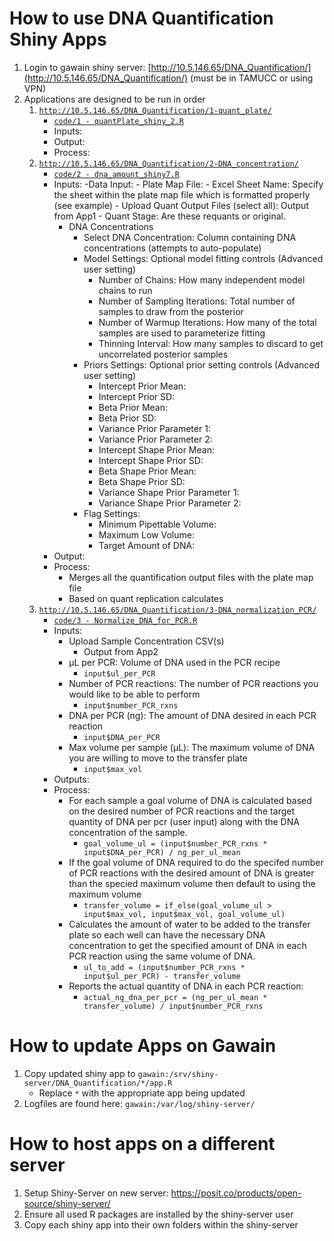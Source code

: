 # How to use DNA Quantification Shiny Apps

1. Login to gawain shiny server: [http://10.5.146.65/DNA_Quantification/](http://10.5.146.65/DNA_Quantification/) (must be in TAMUCC or using VPN)
2. Applications are designed to be run in order
	1. [`http://10.5.146.65/DNA_Quantification/1-quant_plate/`](http://10.5.146.65/DNA_Quantification/1-quant_plate/)
		- [`code/1 - quantPlate_shiny_2.R`](<code/1 - quantPlate_shiny_2.R>)
		- Inputs: 
		- Output:
		- Process: 
	2. [`http://10.5.146.65/DNA_Quantification/2-DNA_concentration/`](http://10.5.146.65/DNA_Quantification/2-DNA_concentration/)
		- [`code/2 - dna_amount_shiny7.R`](<code/2 - dna_amount_shiny7.R>)
		- Inputs: 
			-Data Input:
				- Plate Map File: 
				- Excel Sheet Name: Specify the sheet within the plate map file which is formatted properly (see example)
				- Upload Quant Output Files (select all): Output from App1
				- Quant Stage: Are these requants or original.
			- DNA Concentrations
				- Select DNA Concentration: Column containing DNA concentrations (attempts to auto-populate)
				- Model Settings: Optional model fitting controls (Advanced user setting)
					- Number of Chains: How many independent model chains to run
					- Number of Sampling Iterations: Total number of samples to draw from the posterior
					- Number of Warmup Iterations: How many of the total samples are used to parameterize fitting
					- Thinning Interval: How many samples to discard to get uncorrelated posterior samples
				- Priors Settings: Optional prior setting controls (Advanced user setting)
					- Intercept Prior Mean: 
					- Intercept Prior SD: 
					- Beta Prior Mean: 
					- Beta Prior SD: 
					- Variance Prior Parameter 1: 
					- Variance Prior Parameter 2: 
					- Intercept Shape Prior Mean: 
					- Intercept Shape Prior SD: 
					- Beta Shape Prior Mean: 
					- Beta Shape Prior SD: 
					- Variance Shape Prior Parameter 1: 
					- Variance Shape Prior Parameter 2: 
				- Flag Settings:
					- Minimum Pipettable Volume: 
					- Maximum Low Volume:
					- Target Amount of DNA: 
		- Output:
		- Process: 
			- Merges all the quantification output files with the plate map file
			- Based on quant replication calculates 
	3. [`http://10.5.146.65/DNA_Quantification/3-DNA_normalization_PCR/`](http://10.5.146.65/DNA_Quantification/3-DNA_normalization_PCR)
		- [`code/3 - Normalize_DNA_for_PCR.R`](<code/3 - Normalize_DNA_for_PCR.R>)
		- Inputs:
			- Upload Sample Concentration CSV(s)
				- Output from App2
			- µL per PCR: Volume of DNA used in the PCR recipe
				- `input$ul_per_PCR`
			- Number of PCR reactions: The number of PCR reactions you would like to be able to perform
				- `input$number_PCR_rxns`
			- DNA per PCR (ng): The amount of DNA desired in each PCR reaction
				- `input$DNA_per_PCR`
			- Max volume per sample (µL): The maximum volume of DNA you are willing to move to the transfer plate
				- `input$max_vol`
		- Outputs:
		- Process:
			- For each sample a goal volume of DNA is calculated based on the desired number of PCR reactions and the target quantity of DNA per pcr (user input) along with the DNA concentration of the sample.
				- `goal_volume_ul = (input$number_PCR_rxns * input$DNA_per_PCR) / ng_per_ul_mean`
			- If the goal volume of DNA required to do the specifed number of PCR reactions with the desired amount of DNA is greater than the specied maximum volume then default to using the maximum volume
				- `transfer_volume = if_else(goal_volume_ul > input$max_vol, input$max_vol, goal_volume_ul)`
			- Calculates the amount of water to be added to the transfer plate so each well can have the necessary DNA concentration to get the specified amount of DNA in each PCR reaction using the same volume of DNA.
				- `ul_to_add = (input$number_PCR_rxns * input$ul_per_PCR) - transfer_volume`
			- Reports the actual quantity of DNA in each PCR reaction:
				- `actual_ng_dna_per_pcr = (ng_per_ul_mean * transfer_volume) / input$number_PCR_rxns`

# How to update Apps on Gawain

1. Copy updated shiny app to `gawain:/srv/shiny-server/DNA_Quantification/*/app.R`
	- Replace `*` with the appropriate app being updated
2. Logfiles are found here: `gawain:/var/log/shiny-server/`


# How to host apps on a different server

1. Setup Shiny-Server on new server: https://posit.co/products/open-source/shiny-server/
2. Ensure all used R packages are installed by the shiny-server user
3. Copy each shiny app into their own folders within the shiny-server